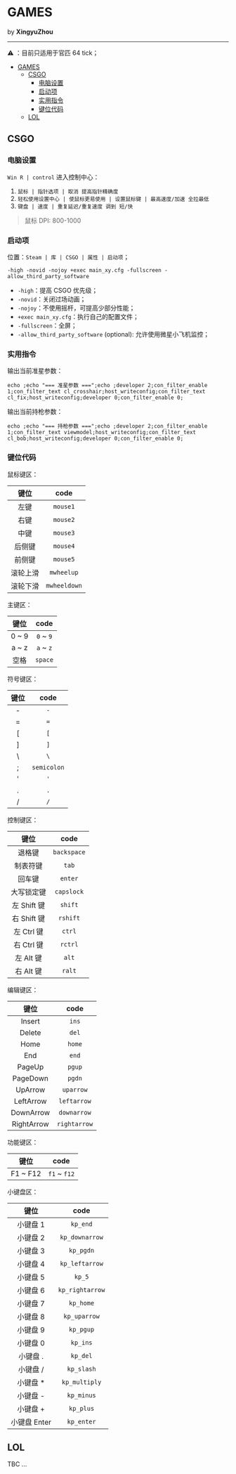 # GAMES

by **XingyuZhou**

---

⚠️ ：目前只适用于官匹 64 tick；

- [GAMES](#games)
  - [CSGO](#csgo)
    - [电脑设置](#电脑设置)
    - [启动项](#启动项)
    - [实用指令](#实用指令)
    - [键位代码](#键位代码)
  - [LOL](#lol)

## CSGO

### 电脑设置

`Win R | control` 进入控制中心：

1. `鼠标 | 指针选项 | 取消 提高指针精确度`
2. `轻松使用设置中心 | 使鼠标更易使用 | 设置鼠标键 | 最高速度/加速 全拉最低`
3. `键盘 | 速度 | 重复延迟/重复速度 调到 短/快`

> 鼠标 DPI: 800-1000

### 启动项

位置：`Steam | 库 | CSGO | 属性 | 启动项`；

```text
-high -novid -nojoy +exec main_xy.cfg -fullscreen -allow_third_party_software
```

- `-high`：提高 CSGO 优先级；
- `-novid`：关闭过场动画；
- `-nojoy`：不使用摇杆，可提高少部分性能；
- `+exec main_xy.cfg`：执行自己的配置文件；
- `-fullscreen`：全屏；
- `-allow_third_party_software` (optional): 允许使用微星小飞机监控；

### 实用指令

输出当前准星参数：

```text
echo ;echo "=== 准星参数 ===";echo ;developer 2;con_filter_enable 1;con_filter_text cl_crosshair;host_writeconfig;con_filter_text cl_fix;host_writeconfig;developer 0;con_filter_enable 0;
```

输出当前持枪参数：

```text
echo ;echo "=== 持枪参数 ===";echo ;developer 2;con_filter_enable 1;con_filter_text viewmodel;host_writeconfig;con_filter_text cl_bob;host_writeconfig;developer 0;con_filter_enable 0;
```

### 键位代码

鼠标键区：

| 键位 | code |
|:-:|:-:|
| 左键 | `mouse1` |
| 右键 | `mouse2` |
| 中键 | `mouse3` |
| 后侧键 | `mouse4` |
| 前侧键 | `mouse5` |
| 滚轮上滑 | `mwheelup` |
| 滚轮下滑 | `mwheeldown` |

主键区：

| 键位 | code |
|:-:|:-:|
| 0 ~ 9 | `0` ~ `9` |
| a ~ z | `a` ~ `z` |
| 空格 | `space` |

符号键区：

| 键位 | code |
|:-:|:-:|
| - | `-` |
| = | `=` |
| [ | `[` |
| ] | `]` |
| \ | `\` |
| ; | `semicolon` |
| ' | `'` |
| . | `.` |
| / | `/` |

控制键区：

| 键位 | code |
|:-:|:-:|
| 退格键 | `backspace` |
| 制表符键 | `tab` |
| 回车键 | `enter` |
| 大写锁定键 | `capslock` |
| 左 Shift 键 | `shift` |
| 右 Shift 键 | `rshift` |
| 左 Ctrl 键 | `ctrl` |
| 右 Ctrl 键 | `rctrl` |
| 左 Alt 键 | `alt` |
| 右 Alt 键 | `ralt` |

编辑键区：

| 键位 | code |
|:-:|:-:|
| Insert | `ins` |
| Delete | `del` |
| Home | `home` |
| End | `end` |
| PageUp | `pgup` |
| PageDown | `pgdn` |
| UpArrow | `uparrow` |
| LeftArrow | `leftarrow` |
| DownArrow | `downarrow` |
| RightArrow | `rightarrow` |

功能键区：

| 键位 | code |
|:-:|:-:|
| F1 ~ F12 | `f1` ~ `f12` |

小键盘区：

| 键位 | code |
|:-:|:-:|
| 小键盘 1 | `kp_end` |
| 小键盘 2 | `kp_downarrow` |
| 小键盘 3 | `kp_pgdn` |
| 小键盘 4 | `kp_leftarrow` |
| 小键盘 5 | `kp_5` |
| 小键盘 6 | `kp_rightarrow` |
| 小键盘 7 | `kp_home` |
| 小键盘 8 | `kp_uparrow` |
| 小键盘 9 | `kp_pgup` |
| 小键盘 0 | `kp_ins` |
| 小键盘 . | `kp_del` |
| 小键盘 / | `kp_slash` |
| 小键盘 * | `kp_multiply` |
| 小键盘 - | `kp_minus` |
| 小键盘 + | `kp_plus` |
| 小键盘 Enter | `kp_enter` |

## LOL

TBC ...
